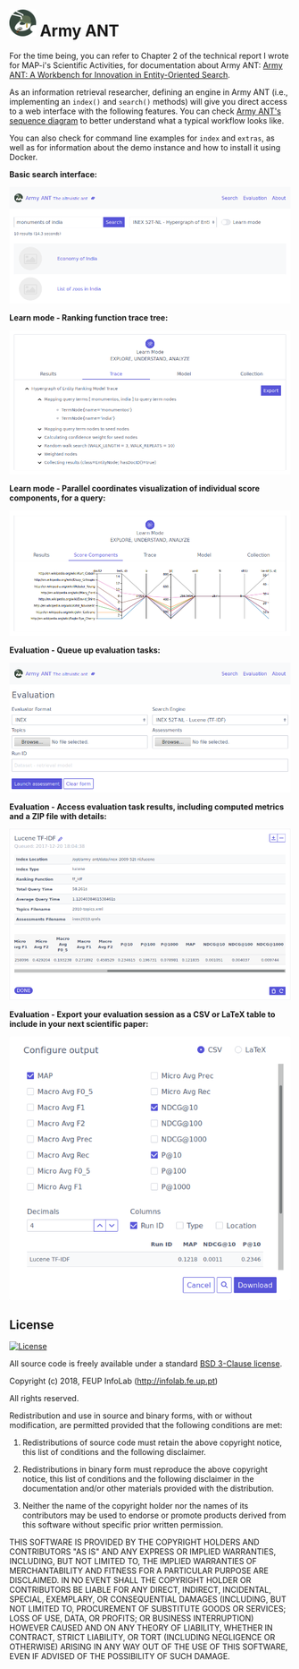# ![Army ANT Logo](resources/army_ant_logo-48x48.png) Army ANT

For the time being, you can refer to Chapter 2 of the technical report I wrote for MAP-i's Scientific Activities, for documentation about Army ANT: [Army ANT: A Workbench for Innovation in Entity-Oriented Search](http://hdl.handle.net/10216/110181).

As an information retrieval researcher, defining an engine in Army ANT (i.e., implementing an `index()` and `search()` methods) will give you direct access to a web interface with the following features. You can check [Army ANT's sequence diagram](resources/army_ant-sequence_diagram.pdf) to better understand what a typical workflow looks like.

You can also check [](EXAMPLES.md) for command line examples for `index` and `extras`, as well as [](DOCKER.md) for information about the demo instance and how to install it using Docker.


**Basic search interface:**

![](resources/screenshots/01-search.png)


**Learn mode - Ranking function trace tree:**

![](resources/screenshots/03-learn_mode-trace.png)


**Learn mode - Parallel coordinates visualization of individual score components, for a query:**

![](resources/screenshots/05-learn_mode-score_components.png)


**Evaluation - Queue up evaluation tasks:**

![](resources/screenshots/08-evaluation-form.png)


**Evaluation - Access evaluation task results, including computed metrics and a ZIP file with details:**

![](resources/screenshots/09-evaluation-task.png)


**Evaluation - Export your evaluation session as a CSV or LaTeX table to include in your next scientific paper:**

![](resources/screenshots/10-evaluation-export.png)

## License

[![License](https://img.shields.io/badge/License-BSD%203--Clause-blue.svg)](https://opensource.org/licenses/BSD-3-Clause)

All source code is freely available under a standard [BSD 3-Clause license](https://opensource.org/licenses/BSD-3-Clause).

Copyright (c) 2018, FEUP InfoLab (http://infolab.fe.up.pt)

All rights reserved.

Redistribution and use in source and binary forms, with or without modification, are permitted provided that the following conditions are met:

1. Redistributions of source code must retain the above copyright notice, this list of conditions and the following disclaimer.

2. Redistributions in binary form must reproduce the above copyright notice, this list of conditions and the following disclaimer in the documentation and/or other materials provided with the distribution.

3. Neither the name of the copyright holder nor the names of its contributors may be used to endorse or promote products derived from this software without specific prior written permission.

THIS SOFTWARE IS PROVIDED BY THE COPYRIGHT HOLDERS AND CONTRIBUTORS "AS IS" AND ANY EXPRESS OR IMPLIED WARRANTIES, INCLUDING, BUT NOT LIMITED TO, THE IMPLIED WARRANTIES OF MERCHANTABILITY AND FITNESS FOR A PARTICULAR PURPOSE ARE DISCLAIMED. IN NO EVENT SHALL THE COPYRIGHT HOLDER OR CONTRIBUTORS BE LIABLE FOR ANY DIRECT, INDIRECT, INCIDENTAL, SPECIAL, EXEMPLARY, OR CONSEQUENTIAL DAMAGES (INCLUDING, BUT NOT LIMITED TO, PROCUREMENT OF SUBSTITUTE GOODS OR SERVICES; LOSS OF USE, DATA, OR PROFITS; OR BUSINESS INTERRUPTION) HOWEVER CAUSED AND ON ANY THEORY OF LIABILITY, WHETHER IN CONTRACT, STRICT LIABILITY, OR TORT (INCLUDING NEGLIGENCE OR OTHERWISE) ARISING IN ANY WAY OUT OF THE USE OF THIS SOFTWARE, EVEN IF ADVISED OF THE POSSIBILITY OF SUCH DAMAGE.
